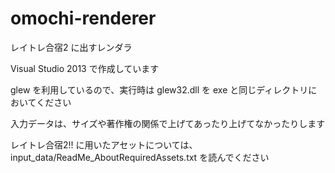 omochi-renderer
==========

レイトレ合宿2 に出すレンダラ

Visual Studio 2013 で作成しています

glew を利用しているので、実行時は glew32.dll を exe と同じディレクトリにおいてください



入力データは、サイズや著作権の関係で上げてあったり上げてなかったりします

レイトレ合宿2!! に用いたアセットについては、input_data/ReadMe_AboutRequiredAssets.txt を読んでください
